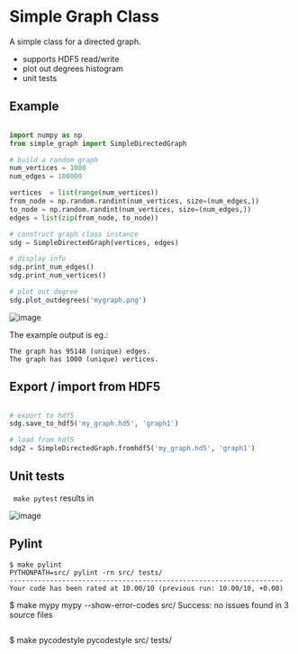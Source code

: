 # Simple Graph Class

A simple class for a directed graph. 

* supports HDF5 read/write
* plot out degrees histogram
* unit tests

## Example 

```python

import numpy as np
from simple_graph import SimpleDirectedGraph

# build a random graph
num_vertices = 1000
num_edges = 100000

vertices  = list(range(num_vertices))
from_node = np.random.randint(num_vertices, size=(num_edges,))
to_node = np.random.randint(num_vertices, size=(num_edges,))
edges = list(zip(from_node, to_node))

# construct graph class instance
sdg = SimpleDirectedGraph(vertices, edges)

# display info
sdg.print_num_edges()
sdg.print_num_vertices()

# plot out degree
sdg.plot_outdegrees('mygraph.png')

```

![image](https://user-images.githubusercontent.com/17587387/130532657-2891231d-b39f-41fa-ab2d-76f2d5f212b5.png)


The example output is eg.:
```                                                                      
The graph has 95148 (unique) edges.
The graph has 1000 (unique) vertices.
```
## Export / import from HDF5
```python

# export to hdf5
sdg.save_to_hdf5('my_graph.hd5', 'graph1')

# load from hdf5
sdg2 = SimpleDirectedGraph.fromhdf5('my_graph.hd5', 'graph1')
```

## Unit tests 
``` make pytest``` results in 

![image](https://user-images.githubusercontent.com/17587387/130530907-abd03990-ff4f-4691-8332-cafdddd5564d.png)

## Pylint
```
$ make pylint
PYTHONPATH=src/ pylint -rn src/ tests/ 
--------------------------------------------------------------------
Your code has been rated at 10.00/10 (previous run: 10.00/10, +0.00)
```
$ make mypy
mypy --show-error-codes src/ 
Success: no issues found in 3 source files
```

```
$ make pycodestyle
pycodestyle src/ tests/ 
```
